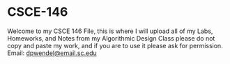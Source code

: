 # CSCE-146
Welcome to my CSCE 146 File, this is where I will upload all of my Labs, Homeworks, and Notes from my Algorithmic Design Class
please do not copy and paste my work, and if you are to use it please ask for permission. Email: dpwendel@email.sc.edu
